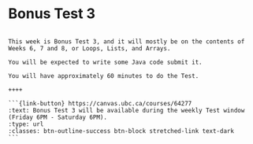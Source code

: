 # Bonus Test 3

````{panels}

This week is Bonus Test 3, and it will mostly be on the contents of Weeks 6, 7 and 8, or Loops, Lists, and Arrays.

You will be expected to write some Java code submit it.

You will have approximately 60 minutes to do the Test.

++++ 

```{link-button} https://canvas.ubc.ca/courses/64277
:text: Bonus Test 3 will be available during the weekly Test window (Friday 6PM - Saturday 6PM).
:type: url
:classes: btn-outline-success btn-block stretched-link text-dark
```
````